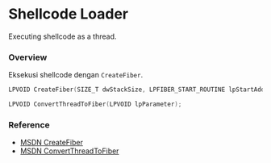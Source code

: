 # Shellcode Loader

Executing shellcode as a thread.

### Overview

Eksekusi shellcode dengan `CreateFiber`.

```c++
LPVOID CreateFiber(SIZE_T dwStackSize, LPFIBER_START_ROUTINE lpStartAddress, LPVOID lpParameter);

LPVOID ConvertThreadToFiber(LPVOID lpParameter);
```

### Reference 

- [MSDN CreateFiber](https://docs.microsoft.com/en-us/windows/win32/api/winbase/nf-winbase-createfiber)
- [MSDN ConvertThreadToFiber](https://docs.microsoft.com/en-us/windows/win32/api/winbase/nf-winbase-convertthreadtofiber)